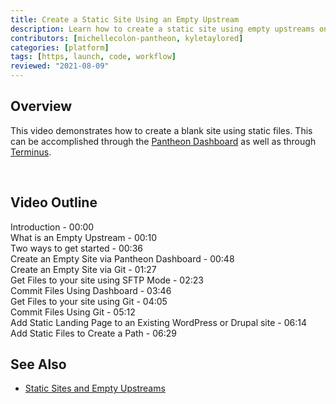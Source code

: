 ```yaml
---
title: Create a Static Site Using an Empty Upstream
description: Learn how to create a static site using empty upstreams on the Pantheon Platform.
contributors: [michellecolon-pantheon, kyletaylored]
categories: [platform]
tags: [https, launch, code, workflow]
reviewed: "2021-08-09"
---
```


## Overview 

This video demonstrates how to create a blank site using static files. This can be accomplished through the [Pantheon Dashboard](/guides/legacy-dashboard/create-sites) as well as through [Terminus](/terminus).

<Youtube src="PTVqXxwOJ4Q" title="Pantheon Static Site and Empty Upstreams" /><br/>

## Video Outline

Introduction - 00:00  
What is an Empty Upstream - 00:10  
Two ways to get started - 00:36  
Create an Empty Site via Pantheon Dashboard - 00:48  
Create an Empty Site via Git - 01:27  
Get Files to your site using SFTP Mode - 02:23  
Commit Files Using Dashboard - 03:46  
Get Files to your site using Git - 04:05  
Commit Files Using Git - 05:12  
Add Static Landing Page to an Existing WordPress or Drupal site - 06:14  
Add Static Files to Create a Path - 06:29  

## See Also
- [Static Sites and Empty Upstreams](/static-site-empty-upstream)